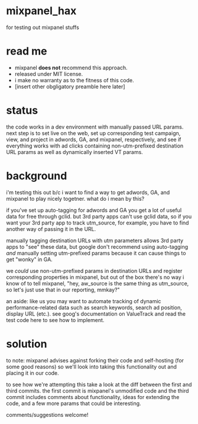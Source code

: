 mixpanel_hax
============  

for testing out mixpanel stuffs  

# read me  

* mixpanel **does not** recommend this approach.
* released under MIT license.  
* i make no warranty as to the fitness of this code.
* [insert other obgligatory preamble here later]  

# status  

the code works in a dev environment with manually passed URL params. next step is to set live on the web, set up corresponding test campaign, view, and project in adwords, GA, and mixpanel, respectively, and see if everything works with ad clicks containing non-utm-prefixed destination URL params as well as dynamically inserted VT params.  

# background  

i'm testing this out b/c i want to find a way to get adwords, GA, and mixpanel to play nicely togetner. what do i mean by this?  

if you've set up auto-tagging for adwords and GA you get a lot of useful data for free through gclid. but 3rd party apps can't use gclid data, so if you want your 3rd party app to track utm_source, for example, you have to find another way of passing it in the URL.  

manually tagging destination URLs with utm parameters allows 3rd party apps to "see" these data, but google don't recommend using auto-tagging *and* manually setting utm-prefixed params because it can cause things to get "wonky" in GA.  

we *could* use non-utm-prefixed params in destination URLs and register corresponding properties in mixpanel, but out of the box there's no way i know of to tell mixpanel, "hey, aw_source is the same thing as utm_source, so let's just use that in our reporting, mmkay?"  

an aside: like us you may want to automate tracking of dynamic performance-related data such as search keywords, search ad position, display URL (etc.). see goog's documentation on ValueTrack and read the test code here to see how to implement.

# solution  

to note: mixpanel advises against forking their code and self-hosting (for some good reasons) so we'll look into taking this functionality out and placing it in our code.  

to see how we're attempting this take a look at the diff between the first and third commits. the first commit is mixpanel's unmodified code and the third commit includes comments about functionality, ideas for extending the code, and a few more params that could be interesting.  

comments/suggestions welcome!
